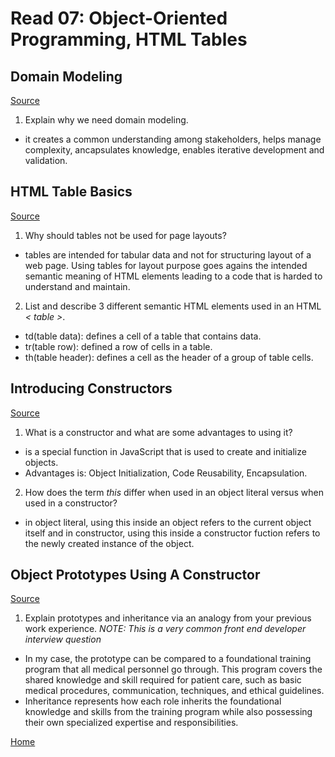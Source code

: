 # Read 07: Object-Oriented Programming, HTML Tables

## Domain Modeling
[Source](https://github.com/codefellows/domain_modeling#domain-modeling)

1. Explain why we need domain modeling.

- it creates a common understanding among stakeholders, helps manage complexity, ancapsulates knowledge, enables iterative development and validation.

## HTML Table Basics

[Source](https://developer.mozilla.org/en-US/docs/Learn/HTML/Tables/Basics)

1. Why should tables not be used for page layouts?

- tables are intended for tabular data and not for structuring layout of a web page. Using tables for layout purpose goes agains the intended semantic meaning of HTML elements leading to a code that is harded to understand and maintain.

2. List and describe 3 different semantic HTML elements used in an HTML *< table >*.

- td(table data): defines a cell of a table that contains data.
- tr(table row): defined a row of cells in a table.
- th(table header): defines a cell as the header of a group of table cells.

## Introducing Constructors

[Source](https://developer.mozilla.org/en-US/docs/Learn/JavaScript/Objects/Basics#introducing_constructors)

1. What is a constructor and what are some advantages to using it?

- is a special function in JavaScript that is used to create and initialize objects.
- Advantages is: Object Initialization, Code Reusability, Encapsulation.

2. How does the term *this* differ when used in an object literal versus when used in a constructor?

- in object literal, using this inside an object refers to the current object itself and in constructor, using this inside a constructor fuction refers to the newly created instance of the object.


## Object Prototypes Using A Constructor

[Source](https://ui.dev/beginners-guide-to-javascript-prototype)

1. Explain prototypes and inheritance via an analogy from your previous work experience.
*NOTE: This is a very common front end developer interview question*

- In my case, the prototype can be compared to a foundational training program that all medical personnel go through. This program covers the shared knowledge and skill required for patient care, such as basic medical procedures, communication, techniques, and ethical guidelines.
- Inheritance represents how each role inherits the foundational knowledge and skills from the training program while also possessing their own specialized expertise and responsibilities.

[Home](https://sfpagalan.github.io/reading-notes/)